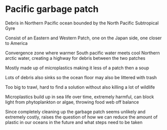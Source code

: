# Pacific garbage patch

Debris in Northern Pacific ocean bounded by the North Pacific Subtropical Gyre

Consist of an Eastern and Western Patch, one on the Japan side, one closer to
America

Convergence zone where warmer South pacific water meets cool Northern arctic
water, creating a highway for debris between the two patches

Mostly made up of microplastics making it less of a patch then a soup

Lots of debris also sinks so the ocean floor may also be littered with trash

Too big to trawl, hard to find a solution without also killing a lot of
wildlife

Microplastics build up in sea life over time, extremely harmful, can block
light from phytoplankton or algae, throwing food web off balance

Since completely cleaning up the garbage patch seems unlikely and extremely
costly, raises the question of how we can reduce the amount of plastic in our
oceans in the future and what steps need to be taken

